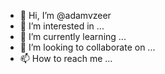 - 👋 Hi, I’m @adamvzeer
- 👀 I’m interested in ...
- 🌱 I’m currently learning ...
- 💞️ I’m looking to collaborate on ...
- 📫 How to reach me ...

<!---
adamvzeer/adamvzeer is a ✨ special ✨ repository because its `README.md` (this file) appears on your GitHub profile.
You can click the Preview link to take a look at your changes.
--->
